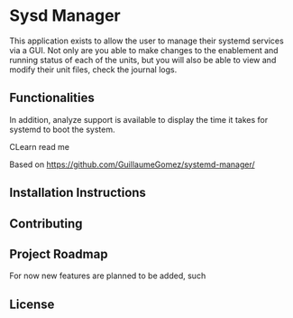 # Sysd Manager

This application exists to allow the user to manage their systemd services via a GUI. Not only are you able to make changes to the enablement and running status of each of the units, but you will also be able to view and modify their unit files, check the journal logs. 

## Functionalities
In addition,  analyze support is available to display the time it takes for systemd to boot the system.

CLearn read me

Based on https://github.com/GuillaumeGomez/systemd-manager/


## Installation Instructions

## Contributing

## Project Roadmap
For now new features are planned to be added, such 

## License